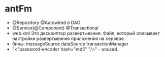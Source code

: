 # antFm
- @Repository @Autowired в DAO
- @Service(@Component) @Transactional
- web.xml 	Это дескриптор развертывания. Файл, который описывает настройки развертывания приложения на сервере.
- бины: messageSource dataSource transactionManager
- "<"password-encoder hash="md5" "/>" - unused.
